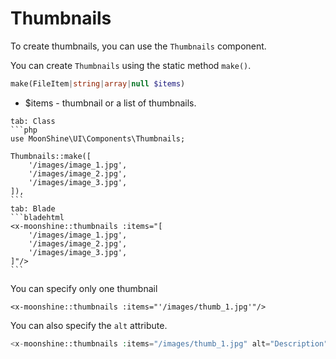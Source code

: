 # Thumbnails

To create thumbnails, you can use the `Thumbnails` component.

You can create `Thumbnails` using the static method `make()`.

```php
make(FileItem|string|array|null $items)
```

- $items - thumbnail or a list of thumbnails.

~~~tabs
tab: Class
```php
use MoonShine\UI\Components\Thumbnails;

Thumbnails::make([
    '/images/image_1.jpg',
    '/images/image_2.jpg',
    '/images/image_3.jpg',
]),
```
tab: Blade
```bladehtml
<x-moonshine::thumbnails :items="[
    '/images/image_1.jpg',
    '/images/image_2.jpg',
    '/images/image_3.jpg',
]"/>
```
~~~

You can specify only one thumbnail

```bladehtml
<x-moonshine::thumbnails :items="'/images/thumb_1.jpg'"/>
```

You can also specify the `alt` attribute.

```php
<x-moonshine::thumbnails :items="/images/thumb_1.jpg" alt="Description"/>
```
